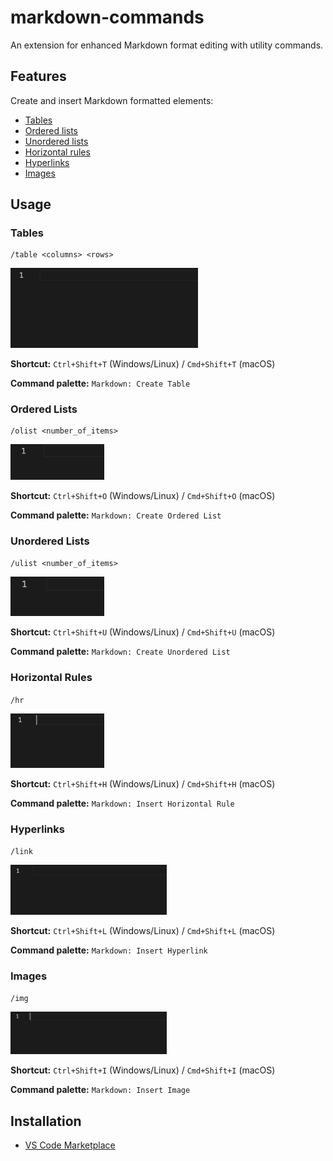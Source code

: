 # markdown-commands

An extension for enhanced Markdown format editing with utility commands.

## Features

Create and insert Markdown formatted elements:

- [Tables](#tables)
- [Ordered lists](#ordered-lists)
- [Unordered lists](#unordered-lists)
- [Horizontal rules](#horizontal-rule)
- [Hyperlinks](#hyperlink)
- [Images](#image)

## Usage

### Tables

```
/table <columns> <rows>
```

<img src="./assets/gifs/table.gif" width="300px" />

<br />

**Shortcut:** `Ctrl+Shift+T` (Windows/Linux) / `Cmd+Shift+T` (macOS)

**Command palette:** `Markdown: Create Table`

### Ordered Lists

```
/olist <number_of_items>
```

<img src="./assets/gifs/ordered-list.gif" width="150px" />

<br />

**Shortcut:** `Ctrl+Shift+O` (Windows/Linux) / `Cmd+Shift+O` (macOS)

**Command palette:** `Markdown: Create Ordered List`

### Unordered Lists

```
/ulist <number_of_items>
```

<img src="./assets/gifs/unordered-list.gif" width="150px" />

<br />

**Shortcut:** `Ctrl+Shift+U` (Windows/Linux) / `Cmd+Shift+U` (macOS)

**Command palette:** `Markdown: Create Unordered List`

### Horizontal Rules

 `/hr`

<img src="./assets/gifs/horizontal-rule.gif" width="150px" />

<br />

**Shortcut:** `Ctrl+Shift+H` (Windows/Linux) / `Cmd+Shift+H` (macOS)

**Command palette:** `Markdown: Insert Horizontal Rule`

### Hyperlinks

 `/link`

<img src="./assets/gifs/hyperlink.gif" width="250px" />

<br />

**Shortcut:** `Ctrl+Shift+L` (Windows/Linux) / `Cmd+Shift+L` (macOS)

**Command palette:** `Markdown: Insert Hyperlink`

### Images

 `/img`

<img src="./assets/gifs/image.gif" width="250px" />

<br />

**Shortcut:** `Ctrl+Shift+I` (Windows/Linux) / `Cmd+Shift+I` (macOS)

**Command palette:** `Markdown: Insert Image`

## Installation

- [VS Code Marketplace](https://marketplace.visualstudio.com/items?itemName=jurajstefanic.md-commands)

